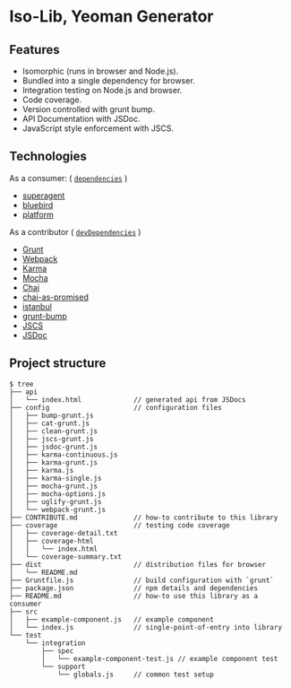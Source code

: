 
# Iso-Lib, Yeoman Generator

## Features

- Isomorphic (runs in browser and Node.js).
- Bundled into a single dependency for browser.
- Integration testing on Node.js and browser.
- Code coverage.
- Version controlled with grunt bump.
- API Documentation with JSDoc.
- JavaScript style enforcement with JSCS.

## Technologies

As a consumer: ( [`dependencies`][] )

- [superagent](https://www.npmjs.com/package/superagent)
- [bluebird](https://www.npmjs.com/package/bluebird)
- [platform](https://www.npmjs.com/package/platform)

As a contributor ( [`devDependencies`][] )

- [Grunt](https://www.npmjs.com/package/grunt)
- [Webpack](https://www.npmjs.com/package/webpack)
- [Karma](https://www.npmjs.com/package/karma)
- [Mocha](https://www.npmjs.com/package/mocha)
- [Chai](https://www.npmjs.com/package/chai)
- [chai-as-promised](https://www.npmjs.com/package/chai-as-promised)
- [istanbul](https://www.npmjs.com/package/istanbul-instrumenter-loader)
- [grunt-bump](https://www.npmjs.com/package/grunt-bump)
- [JSCS](https://www.npmjs.com/package/jscs)
- [JSDoc](https://www.npmjs.com/package/jsdoc)

[`dependencies`]: https://docs.npmjs.com/files/package.json#dependencies
[`devDependencies`]: https://docs.npmjs.com/files/package.json#devdependencies

## Project structure

```
$ tree
├── api
│   └── index.html             // generated api from JSDocs
├── config                     // configuration files
│   ├── bump-grunt.js
│   ├── cat-grunt.js
│   ├── clean-grunt.js
│   ├── jscs-grunt.js
│   ├── jsdoc-grunt.js
│   ├── karma-continuous.js
│   ├── karma-grunt.js
│   ├── karma.js
│   ├── karma-single.js
│   ├── mocha-grunt.js
│   ├── mocha-options.js
│   ├── uglify-grunt.js
│   └── webpack-grunt.js
├── CONTRIBUTE.md              // how-to contribute to this library
├── coverage                   // testing code coverage
│   ├── coverage-detail.txt
│   ├── coverage-html
│   │   └── index.html
│   └── coverage-summary.txt
├── dist                       // distribution files for browser
│   └── README.md
├── Gruntfile.js               // build configuration with `grunt`
├── package.json               // npm details and dependencies
├── README.md                  // how-to use this library as a consumer
├── src
│   ├── example-component.js   // example component
│   └── index.js               // single-point-of-entry into library
└── test
    └── integration
        ├── spec
        │   └── example-component-test.js // example component test
        └── support
            └── globals.js     // common test setup
```


